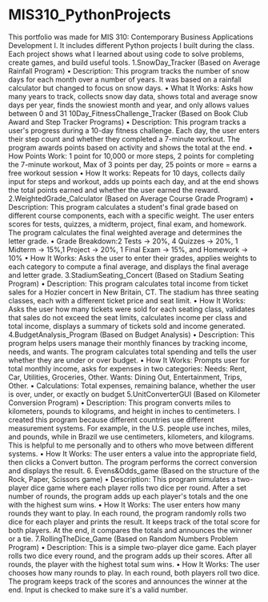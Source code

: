 # MIS310_PythonProjects
This portfolio was made for MIS 310: Contemporary Business Applications Development I. It includes different Python projects I built during the class. Each project shows what I learned about using code to solve problems, create games, and build useful tools. 
1.SnowDay_Tracker (Based on Average Rainfall Program) • Description: This program tracks the number of snow days for each month over a number of years. It was based on a rainfall calculator but changed to focus on snow days. • What It Works: Asks how many years to track, collects snow day data, shows total and average snow days per year, finds the snowiest month and year, and only allows values between 0 and 31
10Day_FitnessChallenge_Tracker (Based on Book Club Award and Step Tracker Programs) • Description: This program tracks a user's progress during a 10-day fitness challenge. Each day, the user enters their step count and whether they completed a 7-minute workout. The program awards points based on activity and shows the total at the end. • How Points Work: 1 point for 10,000 or more steps, 2 points for completing the 7-minute workout, Max of 3 points per day, 25 points or more = earns a free workout session • How It works: Repeats for 10 days, collects daily input for steps and workout, adds up points each day, and at the end shows the total points earned and whether the user earned the reward.
2.WeightedGrade_Calculator (Based on Average Course Grade Program) • Description: This program calculates a student's final grade based on different course components, each with a specific weight. The user enters scores for tests, quizzes, a midterm, project, final exam, and homework. The program calculates the final weighted average and determines the letter grade. • Grade Breakdown:2 Tests → 20%, 4 Quizzes → 20%, 1 Midterm → 15%,1 Project → 20%, 1 Final Exam → 15%, and Homework → 10% • How It Works: Asks the user to enter their grades, applies weights to each category to compute a final average, and displays the final average and letter grade.
3.StadiumSeating_Concert (Based on Stadium Seating Program) • Description: This program calculates total income from ticket sales for a Hozier concert in New Britain, CT. The stadium has three seating classes, each with a different ticket price and seat limit. • How It Works: Asks the user how many tickets were sold for each seating class, validates that sales do not exceed the seat limits, calculates income per class and total income, displays a summary of tickets sold and income generated.
4.BudgetAnalysis_Program (Based on Budget Analysis) • Description: This program helps users manage their monthly finances by tracking income, needs, and wants. The program calculates total spending and tells the user whether they are under or over budget. • How It Works: Prompts user for total monthly income, asks for expenses in two categories: Needs: Rent, Car, Utilities, Groceries, Other. Wants: Dining Out, Entertainment, Trips, Other. • Calculations: Total expenses, remaining balance, whether the user is over, under, or exactly on budget
5.UnitConverterGUI (Based on Kilometer Conversion Program) • Description: This program converts miles to kilometers, pounds to kilograms, and height in inches to centimeters. I created this program because different countries use different measurement systems. For example, in the U.S. people use inches, miles, and pounds, while in Brazil we use centimeters, kilometers, and kilograms. This is helpful to me personally and to others who move between different systems. • How It Works: The user enters a value into the appropriate field, then clicks a Convert button. The program performs the correct conversion and displays the result.
6. Evens&Odds_game (Based on the structure of the Rock, Paper, Scissors game) • Description: This program simulates a two-player dice game where each player rolls two dice per round. After a set number of rounds, the program adds up each player's totals and the one with the highest sum wins. • How It Works: The user enters how many rounds they want to play. In each round, the program randomly rolls two dice for each player and prints the result. It keeps track of the total score for both players. At the end, it compares the totals and announces the winner or a tie.
7.RollingTheDice_Game (Based on Random Numbers Problem Program) • Description: This is a simple two-player dice game. Each player rolls two dice every round, and the program adds up their scores. After all rounds, the player with the highest total sum wins. • How It Works: The user chooses how many rounds to play. In each round, both players roll two dice. The program keeps track of the scores and announces the winner at the end. Input is checked to make sure it's a valid number.
